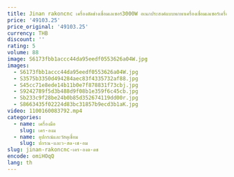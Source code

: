 ```yaml
---
title: Jinan rakoncnc เครื่องตัดช่างเชื่อมเลเซอร์3000W อเนกประสงค์แบบพกพาเครื่องเชื่อมเลเซอร์เครื่องตัด4 in 1
price: '49103.25'
price_original: '49103.25'
currency: THB
discount: ''
rating: 5
volume: 88
image: S6173fbb1accc44da95eedf0553626a04W.jpg
images:
  - S6173fbb1accc44da95eedf0553626a04W.jpg
  - S3575b3350d494284aec83f4335732af88.jpg
  - S45cc71e8ede14b11b0e7f878831f73cbj.jpg
  - S9242789f5d3b488d9f08b1e359f6c45cb.jpg
  - Sb233c9f28be24b0b85d352674119dd00r.jpg
  - S8663435f02224d83bc31857b9ecd3b1aK.jpg
video: 1100160083792.mp4
categories:
  - name: เครื่องมือ
    slug: เคร-องม
  - name: อุปกรณ์และวัสดุเชื่อม
    slug: ปกรณ-และว-สด-เช-อม
slug: jinan-rakoncnc-เคร-องต-ดช
encode: omiHOqQ
lang: th
---
```

  